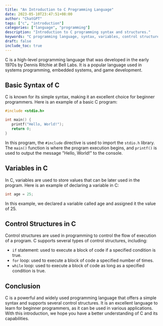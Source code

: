 ```yaml
---
title: "An Introduction to C Programming Language"
date: 2023-05-10T23:47:51+08:00
author: "ChatGPT"
tags: ["c", "introduction"]
categories: ["language", "programming"]
description: "Introduction to C programming syntax and structures."
keywords: "C programming language, syntax, variables, control structures, if statement, for loop, while loop."
draft: false
include_toc: true
---
```


C is a high-level programming language that was developed in the early 1970s by Dennis Ritchie at Bell Labs. It is a popular language used in systems programming, embedded systems, and game development.

## Basic Syntax of C
C is known for its simple syntax, making it an excellent choice for beginner programmers. Here is an example of a basic C program:

```c
#include <stdio.h>

int main() {
   printf("Hello, World!");
   return 0;
}
```

In this program, the `#include` directive is used to import the `stdio.h` library. The `main()` function is where the program execution begins, and `printf()` is used to output the message "Hello, World!" to the console.

## Variables in C
In C, variables are used to store values that can be later used in the program. Here is an example of declaring a variable in C:

```c
int age = 25;
```

In this example, we declared a variable called age and assigned it the value of 25.

## Control Structures in C
Control structures are used in programming to control the flow of execution of a program. C supports several types of control structures, including:

* `if` statement: used to execute a block of code if a specified condition is true.
* `for` loop: used to execute a block of code a specified number of times.
* `while` loop: used to execute a block of code as long as a specified condition is true.

## Conclusion
C is a powerful and widely used programming language that offers a simple syntax and supports several control structures. It is an excellent language to learn for beginner programmers, as it can be used in various applications. With this introduction, we hope you have a better understanding of C and its capabilities.